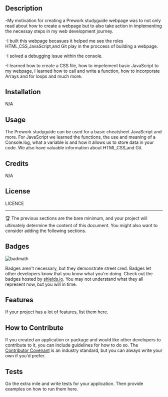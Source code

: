 # <Prework Study Guide Webpage>

## Description

-My motivation for creating a Prework studyguide webpage was to not only read about how to create a webpage but to also take action in implementing the necessay steps in my web development journey.

-I built this webpage becasues it helped me see the roles HTML,CSS,JavaScript,and Git play in the proccess of building a webpage.

-I solved a debugging issue within the console.

-I learned how to create a CSS file, how to impelement basic JavaScript to my webpage, I learned how to call and write a function, how to incorporate Arrays and for loops and much more.



## Installation

N/A

## Usage

The Prework studyguide can be used for a basic cheatsheet JavaScript and more. For JavaScript we learned the functions, the use and meaning of a Console.log, what a variable is and how it allows us to store data in your code. We also have valuable information about HTML,CSS,and Git.



## Credits

N/A

## License

LICENCE

---

🏆 The previous sections are the bare minimum, and your project will ultimately determine the content of this document. You might also want to consider adding the following sections.

## Badges

![badmath](https://img.shields.io/github/languages/top/nielsenjared/badmath)

Badges aren't necessary, but they demonstrate street cred. Badges let other developers know that you know what you're doing. Check out the badges hosted by [shields.io](https://shields.io/). You may not understand what they all represent now, but you will in time.

## Features

If your project has a lot of features, list them here.

## How to Contribute

If you created an application or package and would like other developers to contribute to it, you can include guidelines for how to do so. The [Contributor Covenant](https://www.contributor-covenant.org/) is an industry standard, but you can always write your own if you'd prefer.

## Tests

Go the extra mile and write tests for your application. Then provide examples on how to run them here.
